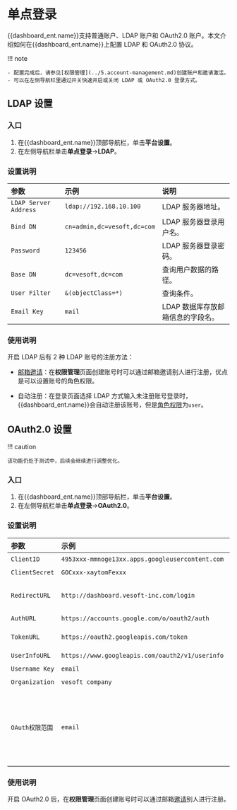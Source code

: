 # 单点登录

{{dashboard_ent.name}}支持普通账户、LDAP 账户和 OAuth2.0 账户。本文介绍如何在{{dashboard_ent.name}}上配置 LDAP 和 OAuth2.0 协议。

!!! note

    - 配置完成后，请参见[权限管理](../5.account-management.md)创建账户和邀请激活。
    - 可以在左侧导航栏里通过开关快速开启或关闭 LDAP 或 OAuth2.0 登录方式。

## LDAP 设置

### 入口

1. 在{{dashboard_ent.name}}顶部导航栏，单击**平台设置**。
2. 在左侧导航栏单击**单点登录**->**LDAP**。

### 设置说明

|参数|示例|说明|
|:--|:--|:--|
|`LDAP Server Address` | `ldap://192.168.10.100` | LDAP 服务器地址。 |  
|`Bind DN` | `cn=admin,dc=vesoft,dc=com`| LDAP 服务器登录用户名。  |
|`Password` |`123456` | LDAP 服务器登录密码。 |
|`Base DN` | `dc=vesoft,dc=com`| 查询用户数据的路径。 |
|`User Filter` | `&(objectClass=*)` | 查询条件。 |
|`Email Key` | `mail`| LDAP 数据库存放邮箱信息的字段名。 |

### 使用说明

开启 LDAP 后有 2 种 LDAP 账号的注册方法：

- [邮箱邀请](../5.account-management.md)：在**权限管理**页面创建账号时可以通过邮箱邀请别人进行注册，优点是可以设置账号的角色权限。

- 自动注册：在登录页面选择 LDAP 方式输入未注册账号登录时，{{dashboard_ent.name}}会自动注册该账号，但是[角色权限](../5.account-management.md)为`user`。

## OAuth2.0 设置

!!! caution

    该功能仍处于测试中，后续会继续进行调整优化。

### 入口

1. 在{{dashboard_ent.name}}顶部导航栏，单击**平台设置**。
2. 在左侧导航栏单击**单点登录**->**OAuth2.0**。

### 设置说明

|参数|示例|说明|
|:--|:--|:--|
|`ClientID` | `4953xxx-mmnoge13xx.apps.googleusercontent.com`| 应用的 ClientId。  |
|`ClientSecret` | `GOCxxx-xaytomFexxx` | 应用的 ClientSecret。 |
|`RedirectURL` | `http://dashboard.vesoft-inc.com/login` |重定向到{{dashboard_ent.name}}的 URL。   |
|`AuthURL` | `https://accounts.google.com/o/oauth2/auth` | 认证 URL。  |
|`TokenURL` | `https://oauth2.googleapis.com/token`| 获取 access_token 的URL。 |
|`UserInfoURL` | `https://www.googleapis.com/oauth2/v1/userinfo`| 获取用户信息的 URL。 |
|`Username Key` | `email`| 用户名字段。 |
|`Organization` |  `vesoft company`       |  组织名称。             |
|`OAuth权限范围`| `email`| OAuth 的权限范围。权限范围需要是厂商 OAuth2.0 平台配置的 scope 的子集，否则请求会失败。请求的 scope 需要能获取到 `Username Key`的值。|

### 使用说明

开启 OAuth2.0 后，在**权限管理**页面创建账号时可以通过邮箱[邀请](../5.account-management.md)别人进行注册。
